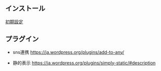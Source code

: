 ## インストール

[初期設定](https://github.com/hibohiboo/wasureta/tree/41abd73b02c0af3aa27bfedc80bf62d5009bdb99)  


## プラグイン

* sns連携
https://ja.wordpress.org/plugins/add-to-any/

* 静的表示
https://ja.wordpress.org/plugins/simply-static/#description